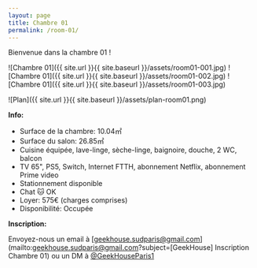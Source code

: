 ```yaml
---
layout: page
title: Chambre 01
permalink: /room-01/
---
```

Bienvenue dans la chambre 01 !

![Chambre 01]({{ site.url }}{{ site.baseurl }}/assets/room01-001.jpg)
![Chambre 01]({{ site.url }}{{ site.baseurl }}/assets/room01-002.jpg)
![Chambre 01]({{ site.url }}{{ site.baseurl }}/assets/room01-003.jpg)

![Plan]({{ site.url }}{{ site.baseurl }}/assets/plan-room01.png)

**Info:**

* Surface de la chambre: 10.04&#13217;
* Surface du salon: 26.85&#13217;
* Cuisine équipée, lave-linge, sèche-linge, baignoire, douche, 2 WC, balcon
* TV 65", PS5, Switch, Internet FTTH, abonnement Netflix, abonnement Prime video
* Stationnement disponible
* Chat 🐱 OK
* Loyer: 575&#8364; (charges comprises)
* Disponibilité: Occupée

**Inscription:**

Envoyez-nous un email à [geekhouse.sudparis@gmail.com](mailto:geekhouse.sudparis@gmail.com?subject=[GeekHouse] Inscription Chambre 01) ou un DM à [@GeekHouseParis1](https://twitter.com/GeekHouseParis1)

